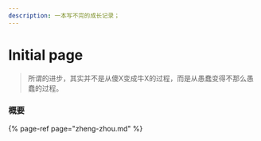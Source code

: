 ```yaml
---
description: 一本写不完的成长记录；
---
```


# Initial page

> 所谓的进步，其实并不是从傻X变成牛X的过程，而是从愚蠢变得不那么愚蠢的过程。

### 概要

{% page-ref page="zheng-zhou.md" %}



